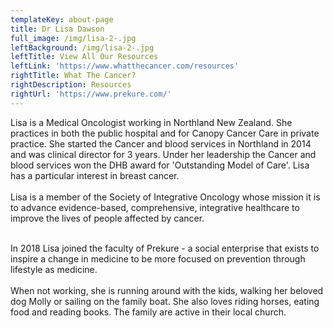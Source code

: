 ```yaml
---
templateKey: about-page
title: Dr Lisa Dawson
full_image: /img/lisa-2-.jpg
leftBackground: /img/lisa-2-.jpg
leftTitle: View All Our Resources
leftLink: 'https://www.whatthecancer.com/resources'
rightTitle: What The Cancer?
rightDescription: Resources
rightUrl: 'https://www.prekure.com/'
---
```

Lisa is a Medical Oncologist working in Northland New Zealand. She practices in both the public hospital and for Canopy Cancer Care in private practice. She started the Cancer and blood services in Northland in 2014 and was clinical director for 3 years.   Under her leadership the Cancer and blood services won the DHB award for 'Outstanding Model of Care'. Lisa has a particular interest in breast cancer.\
\
Lisa is a member of the Society of Integrative Oncology whose mission it is to advance evidence-based, comprehensive, integrative healthcare to improve the lives of people affected by cancer.  

\
In 2018 Lisa joined the faculty of Prekure - a social enterprise that exists to inspire a change in medicine to be more focused on prevention through lifestyle as medicine.\
\
When not working, she is running around with the kids,  walking her beloved dog Molly or sailing on the family boat. She also loves riding horses, eating food and reading books. The family are active in their local church.
